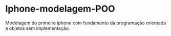 # Iphone-modelagem-POO
Modelagem do primeiro iphone com fundamento da programação orientada a objetos sem implementação.

